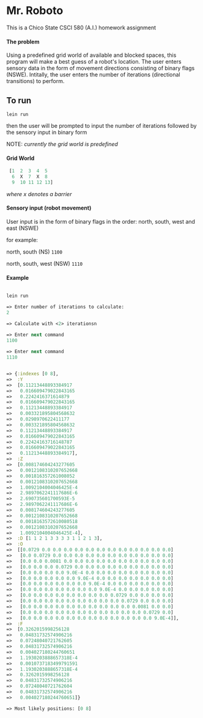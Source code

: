 # Mr. Roboto

This is a Chico State CSCI 580 (A.I.) homework assignment

#### The problem

Using a predefined grid world of available and blocked spaces, this program will make a best guess of a robot's location. The user enters sensory data in the form of movement directions consisting of binary flags (NSWE). Intitally, the user enters the number of iterations (directional transitions) to perform.

## To run

`lein run`

then the user will be prompted to input the number of iterations followed by the sensory input in binary form

NOTE: *currently the grid world is predefined*

#### Grid World
````clojure
 [1  2  3  4  5
  6  X  7  X  8
  9  10 11 12 13]
````

*where x denotes a barrier*

#### Sensory input (robot movement)

User input is in the form of binary flags in the order: north, south, west and east (NSWE)

for example:

north, south (NS)
`1100`

north, south, west (NSW)
`1110`

#### Example

````clojure

lein run

=> Enter number of iterations to calculate:
2

=> Calculate with <2> iterationsn

=> Enter next command
1100
 
=> Enter next command
1110


=> {:indexes [0 8],
=>  :Y
=>  [0.11213448893384917
=>   0.016609479022843165
=>   0.2242416371614879
=>   0.016609479022843165
=>   0.11213448893384917
=>   0.003321895804568632
=>   0.0298970622411177
=>   0.003321895804568632
=>   0.11213448893384917
=>   0.016609479022843165
=>   0.22424163716148787
=>   0.016609479022843165
=>   0.11213448893384917],
=>  :Z
=>  [0.008174604243277605
=>   0.0012108310207652668
=>   0.001816357261008052
=>   0.0012108310207652668
=>   1.0092104004046425E-4
=>   2.9897062241117686E-6
=>   2.690735601700593E-5
=>   2.9897062241117686E-6
=>   0.008174604243277605
=>   0.0012108310207652668
=>   0.0018163572610080518
=>   0.0012108310207652668
=>   1.0092104004046425E-4],
=>  :D [1 1 2 1 3 3 3 3 1 1 2 1 3],
=>  :O
=>  [[0.0729 0.0 0.0 0.0 0.0 0.0 0.0 0.0 0.0 0.0 0.0 0.0 0.0]
=>   [0.0 0.0729 0.0 0.0 0.0 0.0 0.0 0.0 0.0 0.0 0.0 0.0 0.0]
=>   [0.0 0.0 0.0081 0.0 0.0 0.0 0.0 0.0 0.0 0.0 0.0 0.0 0.0]
=>   [0.0 0.0 0.0 0.0729 0.0 0.0 0.0 0.0 0.0 0.0 0.0 0.0 0.0]
=>   [0.0 0.0 0.0 0.0 9.0E-4 0.0 0.0 0.0 0.0 0.0 0.0 0.0 0.0]
=>   [0.0 0.0 0.0 0.0 0.0 9.0E-4 0.0 0.0 0.0 0.0 0.0 0.0 0.0]
=>   [0.0 0.0 0.0 0.0 0.0 0.0 9.0E-4 0.0 0.0 0.0 0.0 0.0 0.0]
=>   [0.0 0.0 0.0 0.0 0.0 0.0 0.0 9.0E-4 0.0 0.0 0.0 0.0 0.0]
=>   [0.0 0.0 0.0 0.0 0.0 0.0 0.0 0.0 0.0729 0.0 0.0 0.0 0.0]
=>   [0.0 0.0 0.0 0.0 0.0 0.0 0.0 0.0 0.0 0.0729 0.0 0.0 0.0]
=>   [0.0 0.0 0.0 0.0 0.0 0.0 0.0 0.0 0.0 0.0 0.0081 0.0 0.0]
=>   [0.0 0.0 0.0 0.0 0.0 0.0 0.0 0.0 0.0 0.0 0.0 0.0729 0.0]
=>   [0.0 0.0 0.0 0.0 0.0 0.0 0.0 0.0 0.0 0.0 0.0 0.0 9.0E-4]],
=>  :F
=>  [0.3262015998256128
=>   0.04831732574906216
=>   0.07248040721762605
=>   0.04831732574906216
=>   0.004027180244760651
=>   1.1930203888657318E-4
=>   0.0010737183499791591
=>   1.1930203888657318E-4
=>   0.3262015998256128
=>   0.04831732574906216
=>   0.07248040721762604
=>   0.04831732574906216
=>   0.004027180244760651]}

=> Most likely positions: [0 8]
````
